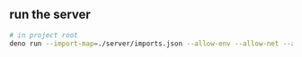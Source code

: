 ## run the server
```sh
# in project root
deno run --import-map=./server/imports.json --allow-env --allow-net --allow-read --location http://localhost ./server/webserver.ts
```
